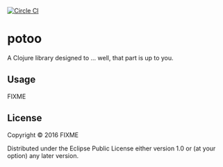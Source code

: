 [![Circle CI](https://circleci.com/gh/kongeor/potoo.svg?style=svg)](https://circleci.com/gh/kongeor/potoo)

# potoo

A Clojure library designed to ... well, that part is up to you.

## Usage

FIXME

## License

Copyright © 2016 FIXME

Distributed under the Eclipse Public License either version 1.0 or (at
your option) any later version.
